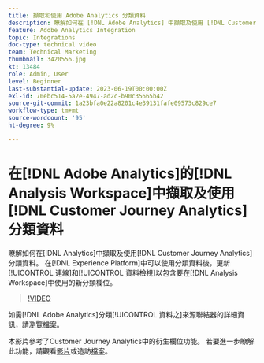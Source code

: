 ```yaml
---
title: 擷取和使用 Adobe Analytics 分類資料
description: 瞭解如何在 [!DNL Adobe Analytics] 中擷取及使用 [!DNL Customer Journey Analytics]分類資料。
feature: Adobe Analytics Integration
topic: Integrations
doc-type: technical video
team: Technical Marketing
thumbnail: 3420556.jpg
kt: 13484
role: Admin, User
level: Beginner
last-substantial-update: 2023-06-19T00:00:00Z
exl-id: 70ebc514-5a2e-4947-ad2c-b90c35665b42
source-git-commit: 1a23bfa0e22a8201c4e39131fafe09573c829ce7
workflow-type: tm+mt
source-wordcount: '95'
ht-degree: 9%

---
```


# 在[!DNL Adobe Analytics]的[!DNL Analysis Workspace]中擷取及使用[!DNL Customer Journey Analytics]分類資料

瞭解如何在[!DNL Analytics]中擷取及使用[!DNL Customer Journey Analytics]分類資料。 在[!DNL Experience Platform]中可以使用分類資料後，更新[!UICONTROL 連線]和[!UICONTROL 資料檢視]以包含要在[!DNL Analysis Workspace]中使用的新分類欄位。 

>[!VIDEO](https://video.tv.adobe.com/v/3420556/?quality=12&learn=on)

如需[!DNL Adobe Analytics]分類[!UICONTROL 資料之]來源聯結器的詳細資訊，請瀏覽[檔案](https://experienceleague.adobe.com/docs/experience-platform/sources/ui-tutorials/create/adobe-applications/classifications.html)。

本影片參考了Customer Journey Analytics中的衍生欄位功能。 若要進一步瞭解此功能，請觀看[影片](https://experienceleague.adobe.com/docs/customer-journey-analytics-learn/tutorials/data-views/derived-fields-in-cja.html)或造訪[檔案](https://experienceleague.adobe.com/docs/analytics-platform/using/cja-dataviews/derived-fields.html)。

